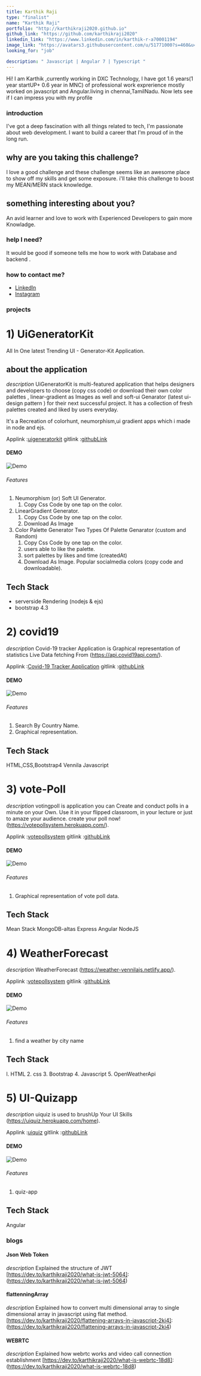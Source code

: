 ```yaml
---
title: Karthik Raji
type: "finalist"
name: "Karthik Raji"
portfolio: "http://karthikraji2020.github.io"
github_link: "https://github.com/karthikraji2020"
linkedin_link: "https://www.linkedin.com/in/karthik-r-a70001194"
image_link: "https://avatars3.githubusercontent.com/u/51771000?s=460&u=d81898ba5f6135caba2a45abc12b1b45e110d42a&v=4"
looking_for: "job"

description: " Javascript | Angular 7 | Typescript "
---
```


Hi! I am Karthik ,currently working in DXC Technology, I have got 1.6 years(1 year startUP+ 0.6 year in MNC) of professional work exprerience mostly worked on javascript and Angular.living in chennai,TamilNadu. Now lets see if I can impress you with my profile 

### introduction

 I've got a deep fascination with all things related to tech, I'm passionate about web development. I want to build a career that I'm proud of in the long run. 

## why are you taking this challenge?

I love a good challenge and these challenge seems like an awesome place to show off my skills and get some exposure. i'll take this challenge to boost my MEAN/MERN stack knowledge.

## something interesting about you?

An avid learner and love to work with Experienced Developers to gain more Knowladge.

### help I need?

It would be good if someone tells me how to work with Database and backend .

### how to contact me?


- [LinkedIn](https://www.linkedin.com/in/karthik-r-a70001194)
- [Instagram](https://www.instagram.com/karthik__raji)

### projects

# 1) UiGeneratorKit
 All In One latest Trending UI - Generator-Kit Application.
 
## about the application
 _description_ UiGeneratorKit is multi-featured application  that helps designers and developers to choose  (copy css code) or download their own color palettes , linear-gradient as Images as well and soft-ui Genarator (latest ui-design pattern ) for their next successful project.
It has a collection of fresh palettes created and liked by users everyday.

It's a Recreation of colorhunt, neumorphism,ui gradient apps which i made in node and ejs.

Applink :[uigeneratorkit](https://uigenaratorkit.herokuapp.com)
gitlink :[githubLink](https://github.com/karthikraji2020/uigenaratorkit)


#### DEMO
![Demo](https://raw.githubusercontent.com/karthikraji2020/uigenaratorkit/master/public/images/uigenkit.gif)

###### Features
1. Neumorphism (or) Soft UI Generator.
    1. Copy Css Code  by one tap on the color.
2. LinearGradient Generator.
    1. Copy Css Code  by one tap on the color.
    2. Download As Image
3. Color Palette Generator
    Two Types Of Palette Genarator (custom and Random) 
    1. Copy Css Code by one tap on the color.
    2. users able to like the palette.
    3. sort palettes by likes and time (createdAt)
    4. Download As Image.
   Popular socialmedia colors (copy code and downloadable).

## Tech Stack
- serverside Rendering (nodejs & ejs) 
- bootstrap 4.3

# 2) covid19
_description_  Covid-19 tracker Application is Graphical representation of statistics Live Data fetching From (https://api.covid19api.com/).


Applink :[Covid-19 Tracker Application](https://wonderful-goldstine-663a7d.netlify.app)
gitlink :[githubLink](https://github.com/karthikraji2020/covid19)

#### DEMO
![Demo](https://raw.githubusercontent.com/karthikraji2020/covid19/master/assets/images/covid19.gif)

###### Features
1. Search By Country Name.
2. Graphical representation.

## Tech Stack
  HTML,CSS,Bootstrap4 
  Vennila Javascript

# 3) vote-Poll
 _description_ votingpoll is application you can Create and conduct polls in a minute on your Own. Use it in your flipped classroom, in your lecture or just to amaze your audience. create your poll now! (https://votepollsystem.herokuapp.com/).

Applink :[votepollsystem](https://votepollsystem.herokuapp.com/)
gitlink :[githubLink](https://github.com/karthikraji2020/votepoll-MEAN)

#### DEMO
![Demo](https://raw.githubusercontent.com/karthikraji2020/votepoll-MEAN/master/src/assets/images/votePoll.gif)

###### Features
1. Graphical representation of vote poll data.

## Tech Stack
 Mean Stack
 MongoDB-altas
 Express
 Angular
 NodeJS

# 4) WeatherForecast
 _description_ WeatherForecast (https://weather-vennilajs.netlify.app/).

Applink :[votepollsystem](https://weather-vennilajs.netlify.app/)
gitlink :[githubLink](https://github.com/karthikraji2020/weather-app-js)

#### DEMO
![Demo](https://raw.githubusercontent.com/karthikraji2020/weather-app-js/master/assets/images/weatherForcast.gif)

###### Features
1. find a weather by city name

## Tech Stack
l. HTML
2. css
3. Bootstrap
4. Javascript
5. OpenWeatherApi

# 5) UI-Quizapp
_description_  uiquiz is used to brushUp Your UI Skills (https://uiquiz.herokuapp.com/home).

Applink :[uiquiz](https://uiquiz.herokuapp.com/home)
gitlink :[githubLink](https://github.com/karthikraji2020/uiquizapp)

#### DEMO
![Demo](https://raw.githubusercontent.com/karthikraji2020/uiquizapp/master/src/assets/images/uiquizapp.gif)
###### Features
1. quiz-app

## Tech Stack
 Angular

### blogs
#### Json Web Token 
_description_ Explained the structure of JWT 
[https://dev.to/karthikraji2020/what-is-jwt-5064]: (https://dev.to/karthikraji2020/what-is-jwt-5064)

#### flattenningArray
_description_ Explained how to convert multi dimensional array to single dimensional array in javascript using flat method.
 [https://dev.to/karthikraji2020/flattening-arrays-in-javascript-2ki4]: (https://dev.to/karthikraji2020/flattening-arrays-in-javascript-2ki4)

#### WEBRTC
_description_ Explained how webrtc works and video call connection establishment
[https://dev.to/karthikraji2020/what-is-webrtc-18d8]: (https://dev.to/karthikraji2020/what-is-webrtc-18d8)
